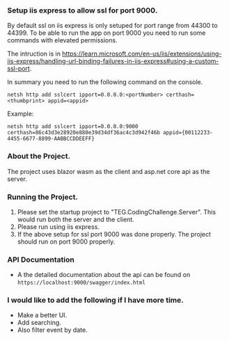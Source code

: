 ### Setup iis express to allow ssl for port 9000.

By default ssl on iis express is only setuped for port range from 44300 to 44399. To be able to run the app on port 9000 you need to run  some commands with elevated permissions.

The intruction is in https://learn.microsoft.com/en-us/iis/extensions/using-iis-express/handling-url-binding-failures-in-iis-express#using-a-custom-ssl-port.

In summary you need to run the following command on the console.

`netsh http add sslcert ipport=0.0.0.0:<portNumber> certhash=<thumbprint> appid=<appid>`

Example:

`netsh http add sslcert ipport=0.0.0.0:9000 certhash=86c43d3e28920e880e39d34df36ac4c3d942f46b appid={00112233-4455-6677-8899-AABBCCDDEEFF}`

### About the Project.
The project uses blazor wasm as the client and asp.net core api as the server.

### Running the Project.
1. Please set the startup project to "TEG.CodingChallenge.Server". This would run both the server and the client.
2. Please run using iis express.
3. If the above setup for ssl port 9000 was done properly. The project should run on port 9000 properly.


### API Documentation
- A the detailed documentation about the api can be found on `https://localhost:9000/swagger/index.html`

### I would like to add the following if I have more time.
 - Make a better UI.
 - Add searching.
 - Also filter event by date.




